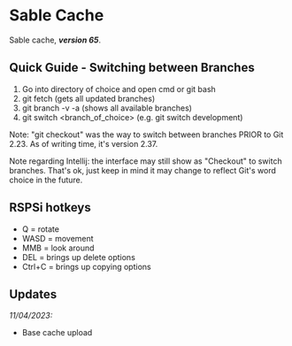 # Sable Cache

Sable cache, **_version 65_**.

## Quick Guide - Switching between Branches
1. Go into directory of choice and open cmd or git bash 
2. git fetch (gets all updated branches)
3. git branch -v -a (shows all available branches)
4. git switch <branch_of_choice> (e.g. git switch development)

Note: "git checkout" was the way to switch between branches PRIOR to Git 2.23. As of writing time, it's version 2.37.

Note regarding Intellij: the interface may still show as "Checkout" to switch branches. That's ok, just keep in mind it may change to reflect Git's word choice in the future.


## RSPSi hotkeys
- Q = rotate
- WASD = movement
- MMB = look around
- DEL = brings up delete options
- Ctrl+C = brings up copying options

## Updates

_11/04/2023:_
- Base cache upload
